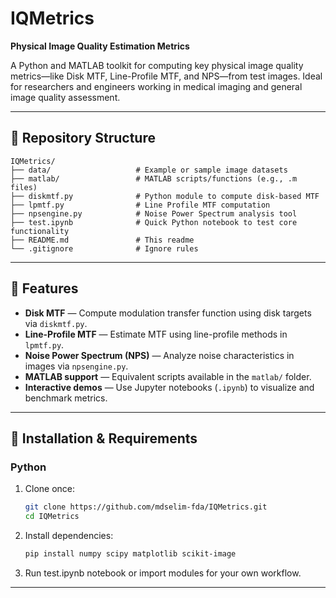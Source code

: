 # IQMetrics

**Physical Image Quality Estimation Metrics**

A Python and MATLAB toolkit for computing key physical image quality metrics—like Disk MTF, Line-Profile MTF, and NPS—from test images. Ideal for researchers and engineers working in medical imaging and general image quality assessment.

---

## 📁 Repository Structure

```
IQMetrics/
├── data/                   # Example or sample image datasets
├── matlab/                 # MATLAB scripts/functions (e.g., .m files)
├── diskmtf.py              # Python module to compute disk-based MTF
├── lpmtf.py                # Line Profile MTF computation
├── npsengine.py            # Noise Power Spectrum analysis tool
├── test.ipynb              # Quick Python notebook to test core functionality
├── README.md               # This readme
└── .gitignore              # Ignore rules
```

---

## 🧪 Features

- **Disk MTF** — Compute modulation transfer function using disk targets via `diskmtf.py`.
- **Line-Profile MTF** — Estimate MTF using line-profile methods in `lpmtf.py`.
- **Noise Power Spectrum (NPS)** — Analyze noise characteristics in images via `npsengine.py`.
- **MATLAB support** — Equivalent scripts available in the `matlab/` folder.
- **Interactive demos** — Use Jupyter notebooks (`.ipynb`) to visualize and benchmark metrics.

---

## 🧰 Installation & Requirements

### Python

1. Clone once:
   ```bash
   git clone https://github.com/mdselim-fda/IQMetrics.git
   cd IQMetrics
   ```
2. Install dependencies:
   ```bash
   pip install numpy scipy matplotlib scikit-image
   ```
3. Run test.ipynb notebook or import modules for your own workflow.
---

